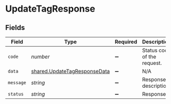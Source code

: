 # UpdateTagResponse


## Fields

| Field                                                                               | Type                                                                                | Required                                                                            | Description                                                                         |
| ----------------------------------------------------------------------------------- | ----------------------------------------------------------------------------------- | ----------------------------------------------------------------------------------- | ----------------------------------------------------------------------------------- |
| `code`                                                                              | *number*                                                                            | :heavy_minus_sign:                                                                  | Status code of the request.                                                         |
| `data`                                                                              | [shared.UpdateTagResponseData](../../../sdk/models/shared/updatetagresponsedata.md) | :heavy_minus_sign:                                                                  | N/A                                                                                 |
| `message`                                                                           | *string*                                                                            | :heavy_minus_sign:                                                                  | Response description.                                                               |
| `status`                                                                            | *string*                                                                            | :heavy_minus_sign:                                                                  | Response                                                                            |